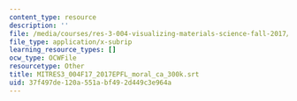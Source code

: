 ```yaml
---
content_type: resource
description: ''
file: /media/courses/res-3-004-visualizing-materials-science-fall-2017/37f497de120a551abf492d449c3e964a_MITRES3_004F17_2017EPFL_moral_ca_300k.vtt
file_type: application/x-subrip
learning_resource_types: []
ocw_type: OCWFile
resourcetype: Other
title: MITRES3_004F17_2017EPFL_moral_ca_300k.srt
uid: 37f497de-120a-551a-bf49-2d449c3e964a
---
```

